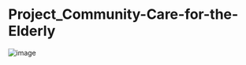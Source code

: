 # Project_Community-Care-for-the-Elderly

![image](https://github.com/doubleleepark/Project_Community-Care-for-the-Elderly/assets/120009186/c8f4fec8-45a5-4d45-a667-c0c5a6a97f09)
